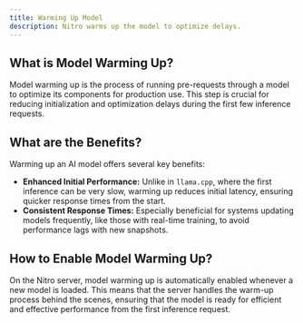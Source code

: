 ```yaml
---
title: Warming Up Model
description: Nitro warms up the model to optimize delays.
---
```


## What is Model Warming Up?

Model warming up is the process of running pre-requests through a model to optimize its components for production use. This step is crucial for reducing initialization and optimization delays during the first few inference requests.

## What are the Benefits?

Warming up an AI model offers several key benefits:

- **Enhanced Initial Performance:** Unlike in `llama.cpp`, where the first inference can be very slow, warming up reduces initial latency, ensuring quicker response times from the start.
- **Consistent Response Times:** Especially beneficial for systems updating models frequently, like those with real-time training, to avoid performance lags with new snapshots.

## How to Enable Model Warming Up?

On the Nitro server, model warming up is automatically enabled whenever a new model is loaded. This means that the server handles the warm-up process behind the scenes, ensuring that the model is ready for efficient and effective performance from the first inference request.
